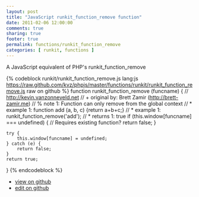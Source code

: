 ```yaml
---
layout: post
title: "JavaScript runkit_function_remove function"
date: 2011-02-06 12:00:00
comments: true
sharing: true
footer: true
permalink: functions/runkit_function_remove
categories: [ runkit, functions ]
---
```

A JavaScript equivalent of PHP's runkit_function_remove
<!-- more -->
{% codeblock runkit/runkit_function_remove.js lang:js https://raw.github.com/kvz/phpjs/master/functions/runkit/runkit_function_remove.js raw on github %}
function runkit_function_remove (funcname) {
    // http://kevin.vanzonneveld.net
    // +   original by: Brett Zamir (http://brett-zamir.me)
    // %          note 1: Function can only remove from the global context
    // *     example 1: function add (a, b, c) {return a+b+c;}
    // *     example 1: runkit_function_remove('add');
    // *     returns 1: true
    if (this.window[funcname] === undefined) { // Requires existing function?
        return false;
    }

    try {
        this.window[funcname] = undefined;
    } catch (e) {
        return false;
    }
    return true;
}
{% endcodeblock %}
<ul>
 <li><a href="https://github.com/kvz/phpjs/blob/master/functions/runkit/runkit_function_remove.js">view on github</a></li>
 <li><a href="https://github.com/kvz/phpjs/edit/master/functions/runkit/runkit_function_remove.js">edit on github</a></li>
</ul>
